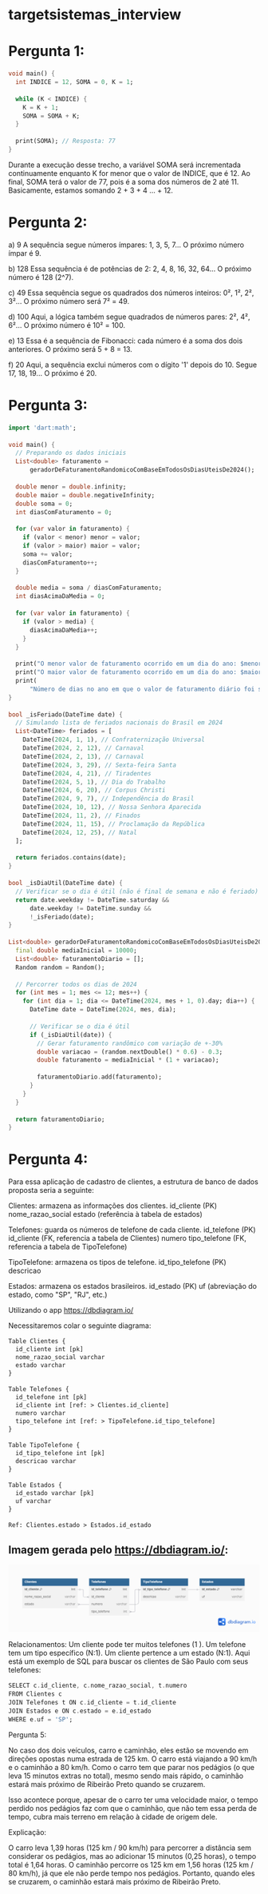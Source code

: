 # targetsistemas_interview

# Pergunta 1:

```dart
void main() {
  int INDICE = 12, SOMA = 0, K = 1;

  while (K < INDICE) {
    K = K + 1;
    SOMA = SOMA + K;
  }

  print(SOMA); // Resposta: 77
}
```

Durante a execução desse trecho, a variável SOMA será incrementada continuamente enquanto K 
for menor que o valor de INDICE, que é 12. Ao final, SOMA terá o valor de 77, pois é a soma 
dos números de 2 até 11. Basicamente, estamos somando 2 + 3 + 4 ... + 12.

# Pergunta 2:

a) 9
A sequência segue números ímpares: 1, 3, 5, 7... O próximo número ímpar é 9.

b) 128
Essa sequência é de potências de 2: 2, 4, 8, 16, 32, 64... O próximo número é 128 (2^7).

c) 49
Essa sequência segue os quadrados dos números inteiros: 0², 1², 2², 3²... O próximo número será 7² = 49.

d) 100
Aqui, a lógica também segue quadrados de números pares: 2², 4², 6²... O próximo número é 10² = 100.

e) 13
Essa é a sequência de Fibonacci: cada número é a soma dos dois anteriores. O próximo será 5 + 8 = 13.

f) 20
Aqui, a sequência exclui números com o dígito '1' depois do 10. Segue 17, 18, 19... O próximo é 20.

# Pergunta 3:

```dart
import 'dart:math';

void main() {
  // Preparando os dados iniciais
  List<double> faturamento =
      geradorDeFaturamentoRandomicoComBaseEmTodosOsDiasUteisDe2024();

  double menor = double.infinity;
  double maior = double.negativeInfinity;
  double soma = 0;
  int diasComFaturamento = 0;

  for (var valor in faturamento) {
    if (valor < menor) menor = valor;
    if (valor > maior) maior = valor;
    soma += valor;
    diasComFaturamento++;
  }

  double media = soma / diasComFaturamento;
  int diasAcimaDaMedia = 0;

  for (var valor in faturamento) {
    if (valor > media) {
      diasAcimaDaMedia++;
    }
  }

  print("O menor valor de faturamento ocorrido em um dia do ano: $menor");
  print("O maior valor de faturamento ocorrido em um dia do ano: $maior");
  print(
      "Número de dias no ano em que o valor de faturamento diário foi superior à média anual: $diasAcimaDaMedia");
}

bool _isFeriado(DateTime date) {
  // Simulando lista de feriados nacionais do Brasil em 2024
  List<DateTime> feriados = [
    DateTime(2024, 1, 1), // Confraternização Universal
    DateTime(2024, 2, 12), // Carnaval
    DateTime(2024, 2, 13), // Carnaval
    DateTime(2024, 3, 29), // Sexta-feira Santa
    DateTime(2024, 4, 21), // Tiradentes
    DateTime(2024, 5, 1), // Dia do Trabalho
    DateTime(2024, 6, 20), // Corpus Christi
    DateTime(2024, 9, 7), // Independência do Brasil
    DateTime(2024, 10, 12), // Nossa Senhora Aparecida
    DateTime(2024, 11, 2), // Finados
    DateTime(2024, 11, 15), // Proclamação da República
    DateTime(2024, 12, 25), // Natal
  ];

  return feriados.contains(date);
}

bool _isDiaUtil(DateTime date) {
  // Verificar se o dia é útil (não é final de semana e não é feriado)
  return date.weekday != DateTime.saturday &&
      date.weekday != DateTime.sunday &&
      !_isFeriado(date);
}

List<double> geradorDeFaturamentoRandomicoComBaseEmTodosOsDiasUteisDe2024() {
  final double mediaInicial = 10000;
  List<double> faturamentoDiario = [];
  Random random = Random();

  // Percorrer todos os dias de 2024
  for (int mes = 1; mes <= 12; mes++) {
    for (int dia = 1; dia <= DateTime(2024, mes + 1, 0).day; dia++) {
      DateTime date = DateTime(2024, mes, dia);

      // Verificar se o dia é útil
      if (_isDiaUtil(date)) {
        // Gerar faturamento randômico com variação de +-30%
        double variacao = (random.nextDouble() * 0.6) - 0.3;
        double faturamento = mediaInicial * (1 + variacao);

        faturamentoDiario.add(faturamento);
      }
    }
  }

  return faturamentoDiario;
}
```

# Pergunta 4:

Para essa aplicação de cadastro de clientes, a estrutura de banco de dados proposta seria a seguinte:

Clientes: armazena as informações dos clientes.
id_cliente (PK)
nome_razao_social
estado (referência à tabela de estados)

Telefones: guarda os números de telefone de cada cliente.
id_telefone (PK)
id_cliente (FK, referencia a tabela de Clientes)
numero
tipo_telefone (FK, referencia a tabela de TipoTelefone)

TipoTelefone: armazena os tipos de telefone.
id_tipo_telefone (PK)
descricao

Estados: armazena os estados brasileiros.
id_estado (PK)
uf (abreviação do estado, como "SP", "RJ", etc.)

Utilizando o app https://dbdiagram.io/

Necessitaremos colar o seguinte diagrama:
```shell
Table Clientes {
  id_cliente int [pk]
  nome_razao_social varchar
  estado varchar
}

Table Telefones {
  id_telefone int [pk]
  id_cliente int [ref: > Clientes.id_cliente]
  numero varchar
  tipo_telefone int [ref: > TipoTelefone.id_tipo_telefone]
}

Table TipoTelefone {
  id_tipo_telefone int [pk]
  descricao varchar
}

Table Estados {
  id_estado varchar [pk]
  uf varchar
}

Ref: Clientes.estado > Estados.id_estado
```

## Imagem gerada pelo https://dbdiagram.io/:
![Alt text](./respostas/pergunta_4.png)

Relacionamentos:
Um cliente pode ter muitos telefones (1
).
Um telefone tem um tipo específico (N:1).
Um cliente pertence a um estado (N:1).
Aqui está um exemplo de SQL para buscar os clientes de São Paulo com seus telefones:
```dart
SELECT c.id_cliente, c.nome_razao_social, t.numero 
FROM Clientes c
JOIN Telefones t ON c.id_cliente = t.id_cliente
JOIN Estados e ON c.estado = e.id_estado
WHERE e.uf = 'SP';
```

Pergunta 5:

No caso dos dois veículos, carro e caminhão, eles estão se movendo em direções opostas numa estrada de 125 km. O carro está viajando a 90 km/h e o caminhão a 80 km/h. Como o carro tem que parar nos pedágios (o que leva 15 minutos extras no total), mesmo sendo mais rápido, o caminhão estará mais próximo de Ribeirão Preto quando se cruzarem.

Isso acontece porque, apesar de o carro ter uma velocidade maior, o tempo perdido nos pedágios faz com que o caminhão, que não tem essa perda de tempo, cubra mais terreno em relação à cidade de origem dele.

Explicação:

O carro leva 1,39 horas (125 km / 90 km/h) para percorrer a distância sem considerar os pedágios, mas ao adicionar 15 minutos (0,25 horas), o tempo total é 1,64 horas.
O caminhão percorre os 125 km em 1,56 horas (125 km / 80 km/h), já que ele não perde tempo nos pedágios.
Portanto, quando eles se cruzarem, o caminhão estará mais próximo de Ribeirão Preto.